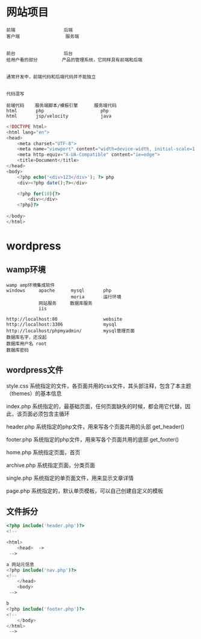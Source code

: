 # 网站项目

    前端                  后端 
    客户端                 服务端
    

    前台                  后台
    给用户看的部分         产品的管理系统，它同样具有前端和后端


    通常开发中，前端代码和后端代码并不能独立


    代码混写

    前端代码    服务端脚本/模板引擎      服务端代码
    html       php                     php
    html       jsp/velocity            java

```php
<!DOCTYPE html>
<html lang="en">
<head>
    <meta charset="UTF-8">
    <meta name="viewport" content="width=device-width, initial-scale=1.0">
    <meta http-equiv="X-UA-Compatible" content="ie=edge">
    <title>Document</title>
</head>
<body>
    <?php echo('<div>123</div>'); ?> php
    <div><?php date();?></div>

    <?php for(10){?>
        <div></div>
    <?php}?>
    
</body>
</html>
```
    
# wordpress

## wamp环境

    wamp amp环境集成软件
    windows     apache      mysql       php
                            moria       运行环境
                网站服务     数据库服务
                iis

    http://localhost:80                 website
    http://localhost:3306               mysql
    http://localhost/phpmyadmin/        mysql管理页面
    数据库名字，还没起
    数据库用户名 root
    数据库密码 

## wordpress文件

style.css   系统指定的文件，各页面共用的css文件，其头部注释，包含了本主题（themes）的基本信息  

index.php   系统指定的，最基础页面，任何页面缺失的时候，都会用它代替。因此，该页面必须包含主循环

header.php  系统指定的php文件，用来写各个页面共用的头部 get_header()

footer.php  系统指定的php文件，用来写各个页面共用的底部 get_footer()

home.php    系统指定页面，首页

archive.php 系统指定页面，分类页面

single.php  系统指定的单页面文件，用来显示文章详情

page.php    系统指定的，默认单页模板，可以自己创建自定义的模板

## 文件拆分
```php
<?php include('header.php')?>
<!-- 

<html>
    <head>  ->  
 -->

a 网站元信息
<?php include('nav.php')?>
<!-- 
    </head>
    <body>
 -->

b
<?php include('footer.php')?>
<!-- 
    </body>
</html>
 -->
```
